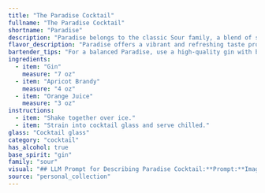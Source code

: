 ```yaml
---
title: "The Paradise Cocktail"
fullname: "The Paradise Cocktail"
shortname: "Paradise"
description: "Paradise belongs to the classic Sour family, a blend of spirits, citrus juice, and sweetener.  While its exact origin is unclear, its combination of gin, apricot brandy, and orange juice suggests a 19th-century European influence, possibly drawing inspiration from the popularity of gin and brandy-based cocktails of the era. "
flavor_description: "Paradise offers a vibrant and refreshing taste profile. The gin provides a crisp, juniper-forward base, while the apricot brandy adds a touch of sweetness and a warm, fruity complexity. Orange juice contributes a bright, citrusy acidity that balances the sweetness and creates a harmonious blend. The overall experience is a delightful combination of refreshing citrus, fruity sweetness, and a subtle gin backbone. "
bartender_tips: "For a balanced Paradise, use a high-quality gin with botanicals that complement apricot.  A good apricot brandy adds sweetness and complexity, so don't skimp on quality there either.  Freshly squeezed orange juice is key - it's the base of the drink, so avoid store-bought.  Shake well with ice to chill and meld flavors, and strain into a chilled coupe glass.  A simple orange twist garnish adds a nice touch. "
ingredients:
  - item: "Gin"
    measure: "7 oz"
  - item: "Apricot Brandy"
    measure: "4 oz"
  - item: "Orange Juice"
    measure: "3 oz"
instructions:
  - item: "Shake together over ice."
  - item: "Strain into cocktail glass and serve chilled."
glass: "Cocktail glass"
category: "cocktail"
has_alcohol: true
base_spirit: "gin"
family: "sour"
visual: "## LLM Prompt for Describing Paradise Cocktail:**Prompt:**Imagine a cocktail named Paradise crafted with gin, apricot brandy, and orange juice.  Using vivid imagery and sensory details, describe the appearance of this cocktail. Consider:* **Color:** What shades of orange and yellow blend together? Is the color vibrant and bright, or muted and mellow?* **Texture:** Does the cocktail appear smooth and silky, or slightly cloudy with a subtle haze?* **Garnish:** What simple yet elegant garnish would complement the colors and flavors of the cocktail?* **Glassware:** In what type of glass would this cocktail be best served, and how does the shape enhance its aesthetic appeal?**Bonus:** * Describe the effect of sunlight or candlelight on the cocktail's appearance.* Imagine the cocktail being served at a tropical paradise setting. How would its appearance be enhanced by the surrounding environment? "
source: "personal_collection"
---
```


